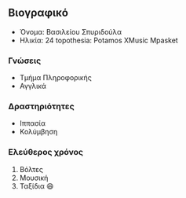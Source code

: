 ## Βιογραφικό
* Όνομα: Βασιλείου Σπυριδούλα
* Ηλικία: 24
topothesia: Potamos 
XMusic
Mpasket
 
### Γνώσεις
* Τμήμα Πληροφορικής
* Αγγλικά

### Δραστηριότητες
- Ιππασία
- Κολύμβηση

### **Ελεύθερος χρόνος**
1. Βόλτες
2. Μουσική
3. Ταξίδια :smile:


